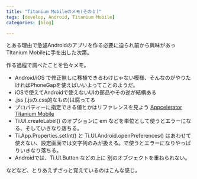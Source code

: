```yaml
---
title: "Titanium Mobileのメモ(その１)"
tags: [develop, Android, Titanium Mobile]
categories: [blog]

---
```


とある理由で急遽Androidのアプリを作る必要に迫られ前から興味があっTItanium Mobileに手を出した次第。

作る過程で調べたことを色々メモ。

  * Android/iOS で修正無しに移植できるわけじゃない模様、そんなのがやりたければPhoneGapを使えばいいよってことのようだ。
  * iOSで使えてAndroidで使えないUIの部品やその逆が結構ある
  * .jss (.jsの.css的なもの)は腐ってる
  * プロパティーに指定できる値とかはリファレンスを見よう [Appcelerator Titanium Mobile][1]
  * Ti.UI.createLabel() のオプションに em などを単位として使うとエラーになる、そしていきなり落ちる。
  * Ti.App.Properties.setInt() と Ti.UI.Android.openPreferences() はあわせて使えない、設定画面では文字列のみが扱える。で使うとエラーになりやっぱりいきなり落ちる。
  * Androidでは、Ti.UI.Button などの上に 別のオブジェクトを重ねられない。

 [1]: http://docs.appcelerator.com/titanium/2.1/index.html

などなど、とりあえずざっと覚えているのはこんな感じ。